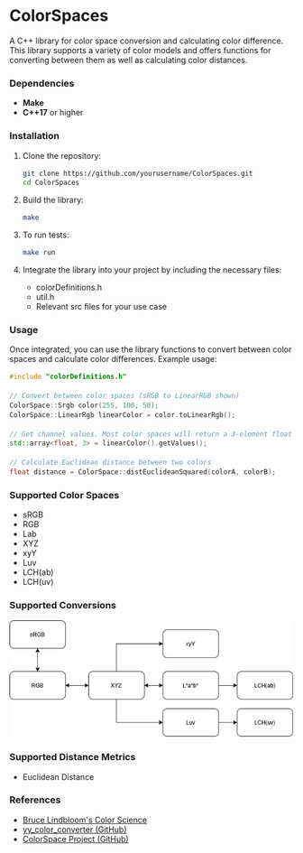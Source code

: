 # ColorSpaces

A C++ library for color space conversion and calculating color difference. This library supports a variety of color models and offers functions for converting between them as well as calculating color distances.

### Dependencies

- **Make**
- **C++17** or higher

### Installation

1. Clone the repository:
   ```bash
   git clone https://github.com/yourusername/ColorSpaces.git
   cd ColorSpaces
	```

3. Build the library:
	```bash
	make
	```

4. To run tests:
	```bash
	make run
	```

5. Integrate the library into your project by including the necessary files:
	* colorDefinitions.h
	* util.h
	* Relevant src files for your use case

### Usage

Once integrated, you can use the library functions to convert between color spaces and calculate color differences. Example usage:

```cpp
#include "colorDefinitions.h"

// Convert between color spaces (sRGB to LinearRGB shown)
ColorSpace::Srgb color(255, 100, 50);
ColorSpace::LinearRgb linearColor = color.toLinearRgb();

// Get channel values. Most color spaces will return a 3-element float array
std::array<float, 3> = linearColor().getValues();

// Calculate Euclidean distance between two colors
float distance = ColorSpace::distEuclideanSquared(colorA, colorB);
```

### Supported Color Spaces
* sRGB
* RGB
* Lab
* XYZ
* xyY
* Luv
* LCH(ab)
* LCH(uv)

### Supported Conversions
![conversion-diagram](/documentationMedia/colorDiagram.png)

### Supported Distance Metrics
* Euclidean Distance

### References
* [Bruce Lindbloom's Color Science](<http://www.brucelindbloom.com/index.html?Eqn_RGB_XYZ_Matrix.html>)
* [yy_color_converter (GitHub)](<https://github.com/ibireme/yy_color_convertor>)
* [ColorSpace Project (GitHub)](<https://github.com/berendeanicolae/ColorSpace?tab=readme-ov-file>)
